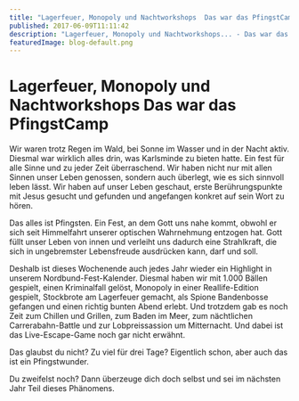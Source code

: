 ```yaml
---
title: "Lagerfeuer, Monopoly und Nachtworkshops  Das war das PfingstCamp"
published: 2017-06-09T11:11:42
description: "Lagerfeuer, Monopoly und Nachtworkshops... - Das war das PfingstCamp...\n#meinEC #Karlsminde #wirsindderNordbund #sinnvollLeben"
featuredImage: blog-default.png
---
```


# Lagerfeuer, Monopoly und Nachtworkshops  Das war das PfingstCamp

Wir waren trotz Regen im Wald, bei Sonne im Wasser und in der Nacht aktiv. Diesmal war wirklich alles drin, was Karlsminde zu bieten hatte. Ein fest für alle Sinne und zu jeder Zeit überraschend. Wir haben nicht nur mit allen Sinnen unser Leben genossen, sondern auch überlegt, wie es sich sinnvoll leben lässt. Wir haben auf unser Leben geschaut, erste Berührungspunkte mit Jesus gesucht und gefunden und angefangen konkret auf sein Wort zu hören.

Das alles ist Pfingsten. Ein Fest, an dem Gott uns nahe kommt, obwohl er sich seit Himmelfahrt unserer optischen Wahrnehmung entzogen hat. Gott füllt unser Leben von innen und verleiht uns dadurch eine Strahlkraft, die sich in ungebremster Lebensfreude ausdrücken kann, darf und soll.

Deshalb ist dieses Wochenende auch jedes Jahr wieder ein Highlight in unserem Nordbund-Fest-Kalender. Diesmal haben wir mit 1.000 Bällen gespielt, einen Kriminalfall gelöst, Monopoly in einer Reallife-Edition gespielt, Stockbrote am Lagerfeuer gemacht, als Spione Bandenbosse gefangen und einen richtig bunten Abend erlebt. Und trotzdem gab es noch Zeit zum Chillen und Grillen, zum Baden im Meer, zum nächtlichen Carrerabahn-Battle und zur Lobpreissassion um Mitternacht. Und dabei ist das Live-Escape-Game noch gar nicht erwähnt.

Das glaubst du nicht? Zu viel für drei Tage? Eigentlich schon, aber auch das ist ein Pfingstwunder.

Du zweifelst noch? Dann überzeuge dich doch selbst und sei im nächsten Jahr Teil dieses Phänomens.

&nbsp;

<img loading="lazy" src="old/PfingstCamp.png" alt>

<img loading="lazy" src="old/IMG_7335.jpg" alt> <img loading="lazy" src="old/IMG_7380.jpg" alt> <img loading="lazy" src="old/IMG_7481.jpg" alt> <img loading="lazy" src="old/IMG_7543.jpg" alt> <img loading="lazy" src="old/IMG_7567.jpg" alt> <img loading="lazy" src="old/IMG_7640.jpg" alt> <img loading="lazy" src="old/IMG_7663.jpg" alt> <img loading="lazy" src="old/IMG_7679.jpg" alt> <img loading="lazy" src="old/IMG_7694.jpg" alt> <img loading="lazy" src="old/IMG_7758.jpg" alt> <img loading="lazy" src="old/IMG_7772.jpg" alt> <img loading="lazy" src="old/IMG_7889.jpg" alt> <img loading="lazy" src="old/IMG_7965.jpg" alt> <img loading="lazy" src="old/IMG_7993.jpg" alt> <img loading="lazy" src="old/IMG_8035.jpg" alt> <img loading="lazy" src="old/IMG_8044.jpg" alt>